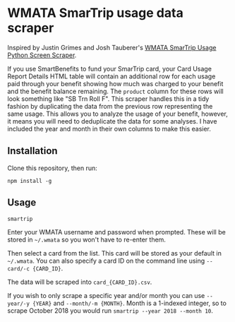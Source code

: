 # WMATA SmarTrip usage data scraper

Inspired by Justin Grimes and Josh Tauberer's [WMATA SmarTrip Usage Python Screen Scraper](https://github.com/justgrimes/WMATA-SmarTrip-Scraper).

If you use SmartBenefits to fund your SmarTrip card, your Card Usage Report Details HTML table will contain an additional row for each usage paid through your benefit showing how much was charged to your benefit and the benefit balance remaining. The `product` column for these rows will look something like "SB Trn Roll F". This scraper handles this in a tidy fashion by duplicating the data from the previous row representing the same usage. This allows you to analyze the usage of your benefit, however, it means you will need to deduplicate the data for some analyses. I have included the year and month in their own columns to make this easier.

## Installation

Clone this repository, then run:

  `npm install -g`

## Usage

  `smartrip`

Enter your WMATA username and password when prompted. These will be stored in `~/.wmata` so you won't have to re-enter them.

Then select a card from the list. This card will be stored as your default in `~/.wmata`. You can also specify a card ID on the command line using `--card/-c {CARD_ID}`.

The data will be scraped into `card_{CARD_ID}.csv`.

If you wish to only scrape a specific year and/or month you can use `--year/-y {YEAR}` and `--month/-m {MONTH}`. Month is a 1-indexed integer, so to scrape October 2018 you would run `smartrip --year 2018 --month 10`.
